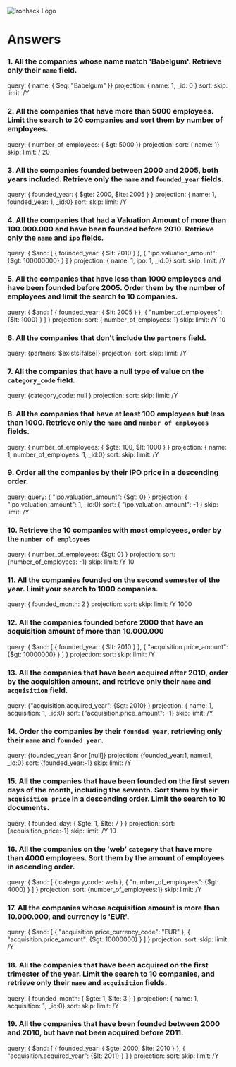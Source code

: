![Ironhack Logo](https://i.imgur.com/1QgrNNw.png)

# Answers

### 1. All the companies whose name match 'Babelgum'. Retrieve only their `name` field.

query: { name: { $eq: "Babelgum" }}
projection: { name: 1, _id: 0 }
sort: 
skip: 
limit: /Y

### 2. All the companies that have more than 5000 employees. Limit the search to 20 companies and sort them by **number of employees**.

query: { number_of_employees: { $gt: 5000 }}
projection: 
sort: { name: 1}
skip: 
limit: / 20

### 3. All the companies founded between 2000 and 2005, both years included. Retrieve only the `name` and `founded_year` fields.

query: {
    founded_year: {
        $gte: 2000,
        $lte: 2005
    }
}
projection: { name: 1, founded_year: 1, _id:0}
sort: 
skip: 
limit: /Y

### 4. All the companies that had a Valuation Amount of more than 100.000.000 and have been founded before 2010. Retrieve only the `name` and `ipo` fields.

query: { $and: [ { founded_year: { $lt: 2010 } }, { "ipo.valuation_amount": {$gt: 100000000}  } ] }
projection: { name: 1, ipo: 1, _id:0}
sort: 
skip: 
limit: /Y

### 5. All the companies that have less than 1000 employees and have been founded before 2005. Order them by the number of employees and limit the search to 10 companies.

query: { $and: [ { founded_year: { $lt: 2005 } }, { "number_of_employees": {$lt: 1000}  } ] }
projection: 
sort: { number_of_employees: 1}
skip: 
limit: /Y 10

### 6. All the companies that don't include the `partners` field.

query: {partners: $exists[false]}
projection: 
sort: 
skip: 
limit: /Y

### 7. All the companies that have a null type of value on the `category_code` field.

query: {category_code: null }
projection: 
sort: 
skip: 
limit: /Y

### 8. All the companies that have at least 100 employees but less than 1000. Retrieve only the `name` and `number of employees` fields.

query: {
    number_of_employees: {
        $gte: 100,
        $lt: 1000
    }
}
projection: { name: 1, number_of_employees: 1, _id:0}
sort: 
skip: 
limit: /Y

### 9. Order all the companies by their IPO price in a descending order.

query: query: { "ipo.valuation_amount": {$gt: 0}  } 
projection: { "ipo.valuation_amount": 1, _id:0}
sort: { "ipo.valuation_amount": -1 }
skip: 
limit: /Y

### 10. Retrieve the 10 companies with most employees, order by the `number of employees`

query: { number_of_employees: {$gt: 0}  } 
projection: 
sort: {number_of_employees: -1}
skip: 
limit: /Y 10

### 11. All the companies founded on the second semester of the year. Limit your search to 1000 companies.

query: { founded_month: 2  } 
projection: 
sort: 
skip: 
limit: /Y 1000

### 12. All the companies founded before 2000 that have an acquisition amount of more than 10.000.000

query: { $and: [ { founded_year: { $lt: 2010 } }, { "acquisition.price_amount": {$gt: 10000000}  } ] }
projection: 
sort: 
skip: 
limit: /Y

### 13. All the companies that have been acquired after 2010, order by the acquisition amount, and retrieve only their `name` and `acquisition` field.

query: {"acquisition.acquired_year": {$gt: 2010}  }
projection: { name: 1, acquisition: 1, _id:0}
sort: {"acquisition.price_amount": -1}
skip: 
limit: /Y

### 14. Order the companies by their `founded year`, retrieving only their `name` and `founded year`.

query: {founded_year: $nor [null]}
projection: {founded_year:1, name:1, _id:0}
sort: {founded_year:-1}
skip: 
limit: /Y

### 15. All the companies that have been founded on the first seven days of the month, including the seventh. Sort them by their `acquisition price` in a descending order. Limit the search to 10 documents.

query: {
    founded_day: {
        $gte: 1,
        $lte: 7
    }
}
projection: 
sort: {acquisition_price:-1}
skip: 
limit: /Y 10

### 16. All the companies on the 'web' `category` that have more than 4000 employees. Sort them by the amount of employees in ascending order.

query: { $and: [ { category_code:  web  }, { "number_of_employees": {$gt: 4000}  } ] }
projection: 
sort: {number_of_employees:1}
skip: 
limit: /Y

### 17. All the companies whose acquisition amount is more than 10.000.000, and currency is 'EUR'.

query: { $and: [ { "acquisition.price_currency_code":  "EUR"  }, { "acquisition.price_amount": {$gt: 10000000}  } ] }
projection: 
sort: 
skip: 
limit: /Y

### 18. All the companies that have been acquired on the first trimester of the year. Limit the search to 10 companies, and retrieve only their `name` and `acquisition` fields.

query: {
    founded_month: {
        $gte: 1,
        $lte: 3
    }
}
projection: { name: 1, acquisition: 1, _id:0}
sort: 
skip: 
limit: /Y

### 19. All the companies that have been founded between 2000 and 2010, but have not been acquired before 2011.

query: { $and: [ { founded_year: {
        $gte: 2000,
        $lte: 2010
    } }, { "acquisition.acquired_year": {$lt: 2011}  } ] }
projection: 
sort: 
skip: 
limit: /Y
